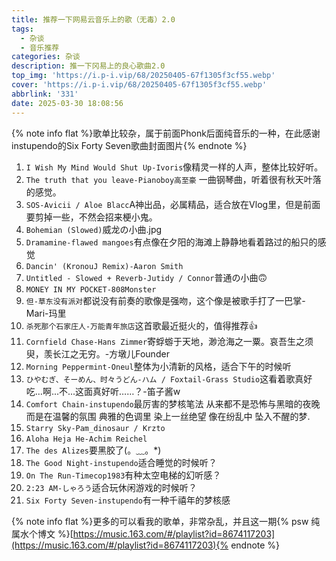 ```yaml
---
title: 推荐一下网易云音乐上的歌（无毒）2.0
tags:
  - 杂谈
  - 音乐推荐
categories: 杂谈
description: 推一下冈易上的良心歌曲2.0
top_img: 'https://i.p-i.vip/68/20250405-67f1305f3cf55.webp'
cover: 'https://i.p-i.vip/68/20250405-67f1305f3cf55.webp'
abbrlink: '331'
date: 2025-03-30 18:08:56
---
```


{% note info flat %}歌单比较杂，属于前面Phonk后面纯音乐的一种，在此感谢instupendo的Six Forty Seven歌曲封面图片{% endnote %}

1. `I Wish My Mind Would Shut Up-Ivoris`像精灵一样的人声，整体比较好听。
2. `The truth that you leave-Pianoboy高至豪` 一曲钢琴曲，听着很有秋天叶落的感觉。
3. `SOS-Avicii / Aloe Blacc`A神出品，必属精品，适合放在Vlog里，但是前面要剪掉一些，不然会招来梗小鬼。
4. `Bohemian (Slowed)`威龙の小曲.jpg
5. `Dramamine-flawed mangoes`有点像在夕阳的海滩上静静地看着路过的船只的感觉
6. `Dancin' (KronouJ Remix)-Aaron Smith`
7. `Untitled - Slowed + Reverb-Jutidy / Connor`普通の小曲🙃
8. `MONEY IN MY POCKET-808Monster`
9. `但-草东没有派对`都说没有前奏的歌像是强吻，这个像是被歌手打了一巴掌-Mari-玛里
10. `杀死那个石家庄人-万能青年旅店`这首歌最近挺火的，值得推荐👍
11. `Cornfield Chase-Hans Zimmer`寄蜉蝣于天地，渺沧海之一粟。哀吾生之须臾，羡长江之无穷。-方墩儿Founder
12. `Morning Peppermint-Oneul`整体为小清新的风格，适合下午的时候听
13. `ひやむぎ、そーめん、时々うどん-ハム / Foxtail-Grass Studio`这看着歌真好吃…啊...不...这面真好听……？-笛子酱w
14. `Comfort Chain-instupendo`最厉害的梦核笔法 从来都不是恐怖与黑暗的夜晚 而是在温馨的氛围 典雅的色调里 染上一丝绝望 像在纷乱中 坠入不醒的梦.
15. `Starry Sky-Pam_dinosaur / Krzto`
16. `Aloha Heja He-Achim Reichel`
17. `The des Alizes`要黑胶了(。﹏。*)
18. `The Good Night-instupendo`适合睡觉的时候听？
19. `On The Run-Timecop1983`有种太空电梯的幻听感？
20. `2:23 AM-しゃろう`适合玩休闲游戏的时候听？
21. `Six Forty Seven-instupendo`有一种千禧年的梦核感

{% note info flat %}更多的可以看我的歌单，非常杂乱，并且这一期{% psw 纯属水个博文 %}[https://music.163.com/#/playlist?id=8674117203](https://music.163.com/#/playlist?id=8674117203){% endnote %}